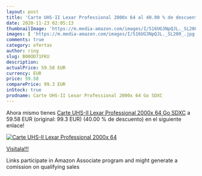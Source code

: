 ```yaml
---
layout: post
title: 'Carte UHS-II Lexar Professional 2000x 64 al 40.00 % de descuento'
date: 2020-11-23 02:05:13
thumbnailImage: 'https://m.media-amazon.com/images/I/516UG3NpQJL._SL200_.jpg'
images: [ 'https://m.media-amazon.com/images/I/516UG3NpQJL._SL200_.jpg' ]
comments: true
category: ofertas
author: ring
slug: B00OD71FKU
description:
actualPrice: 59.58 EUR
currency: EUR
price: 59.58
comparePrice: 99.3 EUR
inStock: true
prodname: Carte UHS-II Lexar Professional 2000x 64 Go SDXC
---
```


Ahora mismo tienes [Carte UHS-II Lexar Professional 2000x 64 Go SDXC](https://www.amazon.fr/dp/B00OD71FKU/?tag=tolees0d-21) a 59.58 EUR (original: 99.3 EUR) (40.00 %  de descuento) en el siguiente enlace!

[![Carte UHS-II Lexar Professional 2000x 64](https://m.media-amazon.com/images/I/516UG3NpQJL._SL200_.jpg)](https://www.amazon.fr/dp/B00OD71FKU/?tag=tolees0d-21)

[Visítala!!!](https://www.amazon.fr/dp/B00OD71FKU/?tag=tolees0d-21)

Links participate in Amazon Associate program and might generate a comission on qualifying sales
